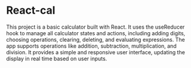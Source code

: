 # React-cal

This project is a basic calculator built with React. It uses the useReducer hook to manage all calculator states and actions, including adding digits, choosing operations, clearing, deleting, and evaluating expressions.
The app supports operations like addition, subtraction, multiplication, and division. It provides a simple and responsive user interface, updating the display in real time based on user inputs.

